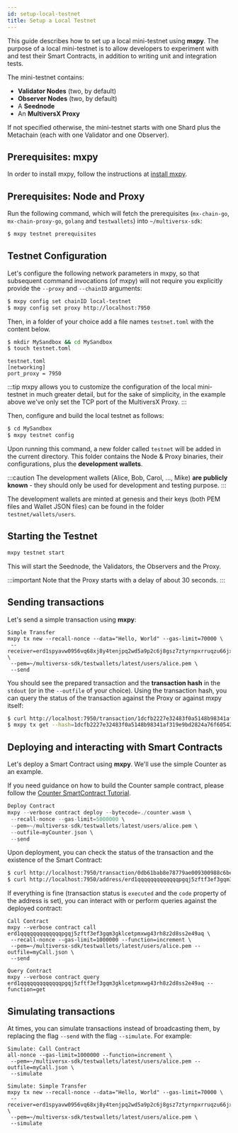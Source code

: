 ```yaml
---
id: setup-local-testnet
title: Setup a Local Testnet
---
```


[comment]: # (mx-context-auto)

This guide describes how to set up a local mini-testnet using **mxpy**. The purpose of a local mini-testnet is to allow developers to experiment with and test their Smart Contracts, in addition to writing unit and integration tests.

The mini-testnet contains:

- **Validator Nodes** (two, by default)
- **Observer Nodes** (two, by default)
- A **Seednode**
- An **MultiversX Proxy**

If not specified otherwise, the mini-testnet starts with one Shard plus the Metachain (each with one Validator and one Observer).

[comment]: # (mx-context-auto)

## **Prerequisites: mxpy**

In order to install mxpy, follow the instructions at [install mxpy](/sdk-and-tools/sdk-py/installing-mxpy#install-using-mxpy-up-recommended).

[comment]: # (mx-context-auto)

## **Prerequisites: Node and Proxy**

Run the following command, which will fetch the prerequisites (`mx-chain-go`, `mx-chain-proxy-go`, `golang` and `testwallets`) into `~/multiversx-sdk`:

```bash
$ mxpy testnet prerequisites
```

[comment]: # (mx-context-auto)

## **Testnet Configuration**

Let's configure the following network parameters in mxpy, so that subsequent command invocations (of mxpy) will not require you explicitly provide the `--proxy` and `--chainID` arguments:

```bash
$ mxpy config set chainID local-testnet
$ mxpy config set proxy http://localhost:7950
```

Then, in a folder of your choice add a file names `testnet.toml` with the content below.

```bash
$ mkdir MySandbox && cd MySandbox
$ touch testnet.toml
```

```
testnet.toml
[networking]
port_proxy = 7950
```

:::tip
mxpy allows you to customize the configuration of the local mini-testnet in much greater detail, but for the sake of simplicity, in the example above we've only set the TCP port of the MultiversX Proxy.
:::

Then, configure and build the local testnet as follows:

```bash
$ cd MySandbox
$ mxpy testnet config
```

Upon running this command, a new folder called `testnet` will be added in the current directory. This folder contains the Node & Proxy binaries, their configurations, plus the **development wallets**.

:::caution
The development wallets (Alice, Bob, Carol, ..., Mike) **are publicly known** - they should only be used for development and testing purpose.
:::

The development wallets are minted at genesis and their keys (both PEM files and Wallet JSON files) can be found in the folder `testnet/wallets/users`.

[comment]: # (mx-context-auto)

## **Starting the Testnet**

```bash
mxpy testnet start
```

This will start the Seednode, the Validators, the Observers and the Proxy.

:::important
Note that the Proxy starts with a delay of about 30 seconds.
:::

[comment]: # (mx-context-auto)

## **Sending transactions**

Let's send a simple transaction using **mxpy**:

```
Simple Transfer
mxpy tx new --recall-nonce --data="Hello, World" --gas-limit=70000 \
 --receiver=erd1spyavw0956vq68xj8y4tenjpq2wd5a9p2c6j8gsz7ztyrnpxrruqzu66jx \
 --pem=~/multiversx-sdk/testwallets/latest/users/alice.pem \
 --send
```

You should see the prepared transaction and the **transaction hash** in the `stdout` (or in the `--outfile` of your choice). Using the transaction hash, you can query the status of the transaction against the Proxy or against mxpy itself:

```bash
$ curl http://localhost:7950/transaction/1dcfb2227e32483f0a5148b98341af319e9bd2824a76f605421482b36a1418f7
$ mxpy tx get --hash=1dcfb2227e32483f0a5148b98341af319e9bd2824a76f605421482b36a1418f7
```

[comment]: # (mx-context-auto)

## **Deploying and interacting with Smart Contracts**

Let's deploy a Smart Contract using **mxpy**. We'll use the simple Counter as an example.

If you need guidance on how to build the Counter sample contract, please follow the [Counter SmartContract Tutorial](/developers/tutorials/counter).

```rust
Deploy Contract
mxpy --verbose contract deploy --bytecode=./counter.wasm \
 --recall-nonce --gas-limit=5000000 \
 --pem=~/multiversx-sdk/testwallets/latest/users/alice.pem \
 --outfile=myCounter.json \
 --send
```

Upon deployment, you can check the status of the transaction and the existence of the Smart Contract:

```bash
$ curl http://localhost:7950/transaction/0db61bab8e78779ae009300988c6be0949086d93e2b7adfddd5e6375a4b6eeb7 | jq
$ curl http://localhost:7950/address/erd1qqqqqqqqqqqqqpgqj5zftf3ef3gqm3gklcetpmxwg43rh8z2d8ss2e49aq | jq
```

If everything is fine (transaction status is `executed` and the `code` property of the address is set), you can interact with or perform queries against the deployed contract:

```
Call Contract
mxpy --verbose contract call erd1qqqqqqqqqqqqqpgqj5zftf3ef3gqm3gklcetpmxwg43rh8z2d8ss2e49aq \
 --recall-nonce --gas-limit=1000000 --function=increment \
 --pem=~/multiversx-sdk/testwallets/latest/users/alice.pem --outfile=myCall.json \
 --send

```

```
Query Contract
mxpy --verbose contract query erd1qqqqqqqqqqqqqpgqj5zftf3ef3gqm3gklcetpmxwg43rh8z2d8ss2e49aq --function=get
```

[comment]: # (mx-context-auto)

## **Simulating transactions**

At times, you can simulate transactions instead of broadcasting them, by replacing the flag `--send` with the flag `--simulate`. For example:

```
Simulate: Call Contract
all-nonce --gas-limit=1000000 --function=increment \
 --pem=~/multiversx-sdk/testwallets/latest/users/alice.pem --outfile=myCall.json \
 --simulate
```

```
Simulate: Simple Transfer
mxpy tx new --recall-nonce --data="Hello, World" --gas-limit=70000 \
 --receiver=erd1spyavw0956vq68xj8y4tenjpq2wd5a9p2c6j8gsz7ztyrnpxrruqzu66jx \
 --pem=~/multiversx-sdk/testwallets/latest/users/alice.pem \
 --simulate
```
